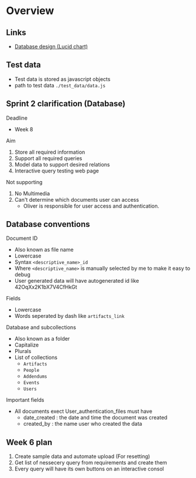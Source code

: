 # Overview

## Links

- [Database design (Lucid chart)](https://www.lucidchart.com/invitations/accept/5273bef4-c7d5-441d-9155-24498632c760)

## Test data

- Test data is stored as javascript objects
- path to test data `./test_data/data.js`

## Sprint 2 clarification (Database)

Deadline

- Week 8

Aim

1. Store all required information
2. Support all required queries
3. Model data to support desired relations
4. Interactive query testing web page

Not supporting 

1. No Multimedia 
2. Can't determine which documents user can access
   - Oliver is responsible for user access and authentication. 



## Database conventions

Document ID 

- Also known as file name
- Lowercase
- Syntax `<descriptive_name>_id` 
- Where `<descriptive_name>` is manually selected by me to make it easy to debug
- User generated data will have autogenerated id like 42OqXx2K1bX7V4CfHkGt

Fields

- Lowercase
- Words seperated by dash like `artifacts_link`

Database and subcollections

- Also known as a folder
- Capitalize
- Plurals
- List of collections
  - `Artifacts`
  - `People`
  - `Addendums`
  - `Events`
  - `Users` 

Important fields

- All documents exect User_authentication_files must have
  - date_created : the date and time the document was created
  - created_by : the name user who created the data


## Week 6 plan

1. Create sample data and automate upload (For resetting)
2. Get list of nessecery query from requirements and create them
3. Every query will have its own buttons on an interactive consol
